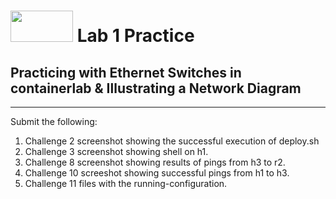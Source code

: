 # <img src="https://www.tamusa.edu/brandguide/jpeglogos/tamusa_final_logo_bw1.jpg" width="100" height="50"> Lab 1 Practice
## Practicing with Ethernet Switches in containerlab & Illustrating a Network Diagram
--- 
Submit the following:
1. Challenge 2 screenshot showing the successful execution of deploy.sh
2. Challenge 3 screenshot showing shell on h1.
3. Challenge 8 screenshot showing results of pings from h3 to r2.
4. Challenge 10 screeshot showing successful pings from h1 to h3.
5. Challenge 11 files with the running-configuration.
